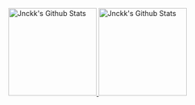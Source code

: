 <p align="left">
  <a href="https://github.com/Jnckk">
    <img height="175em" src="https://github-readme-stats.vercel.app/api?username=Jnckk&show_icons=true&theme=radical&hide=contribs" alt="Jnckk's Github Stats">
    <img height="175em" src="https://github-readme-stats.vercel.app/api/top-langs/?username=Jnckk&show_icons=true&theme=radical&hide=contribs" alt="Jnckk's Github Stats">
  </a>
</p>
